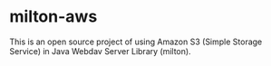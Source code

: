 milton-aws
========================================

This is an open source project of using Amazon S3 (Simple Storage Service) in Java Webdav Server Library (milton).
